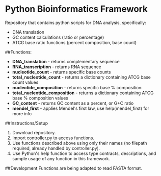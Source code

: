 # Python Bioinformatics Framework

Repository that contains python scripts for DNA analysis, specifically:
* DNA translation
* GC content calculations (ratio or percentage)
* ATCG base ratio functions (percent composition, base count)

##Functions:
* **DNA_translation** - returns complementary sequence
* **RNA_transcription** - returns RNA sequence
* **nucleotide_count** - returns specific base counts
* **total_nucleotide_count** - returns a dictionary containing ATCG base count values
* **nucleotide_composition** - returns specific base % composition
* **total_nucleotide_composition** - returns a dictionary containing ATCG base % composition values
* **GC_content** - returns GC content as a percent, or G+C ratio
* **mendel_first** - applies Mendel's first law, use help(mendel_first) for more info

##Instructions/Setup
1. Download repository.
2. Import controller.py to access functions.
3. Use functions described above using only their names (no filepath required, already handled by controller.py).
4. Use Python's help function to access type contracts, descriptions, and sample usage of any function in this framework.

##Development
Functions are being adapted to read FASTA format.
